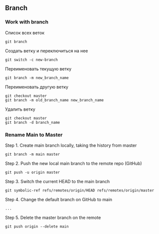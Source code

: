## Branch
### Work with branch
Список всех веток
```
git branch
```
Создать ветку и переключиться на нее
```
git switch -c new-branch
```
Переименовать текущую ветку
```
git branch -m new_branch_name
```
Переименовать другую ветку
```
git checkout master
git branch -m old_branch_name new_branch_name
```
Удалить ветку
```
git checkout master
git branch -d branch_name
```
### Rename Main to Master
Step 1. Create main branch locally, taking the history from master
```
git branch -m main master
```
Step 2. Push the new local main branch to the remote repo (GitHub)
```
git push -u origin master
```
Step 3. Switch the current HEAD to the main branch
```
git symbolic-ref refs/remotes/origin/HEAD refs/remotes/origin/master
```
Step 4. Change the default branch on GitHub to main
```
...
```
Step 5. Delete the master branch on the remote
```
git push origin --delete main
```
